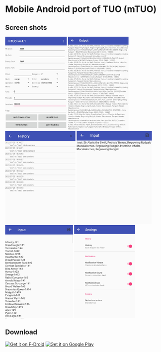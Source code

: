 # Mobile Android port of TUO (mTUO)

## Screen shots
<img src="./fastlane/metadata/android/en-US/images/phoneScreenshots/1.jpg" height="300"> <img src="./fastlane/metadata/android/en-US/images/phoneScreenshots/2.jpg" height="300"> <img src="./fastlane/metadata/android/en-US/images/phoneScreenshots/3.jpg" height="300"> <img src="./fastlane/metadata/android/en-US/images/phoneScreenshots/4.jpg" height="300"> <img src="./fastlane/metadata/android/en-US/images/phoneScreenshots/5.jpg" height="300"> <img src="./fastlane/metadata/android/en-US/images/phoneScreenshots/6.jpg" height="300">

## Download

[<img src="https://fdroid.gitlab.io/artwork/badge/get-it-on.png"
     alt="Get it on F-Droid"
     height="80">](https://f-droid.org/packages/de.neuwirthinformatik.alexander.mtuo/)
[<img src="https://play.google.com/intl/en_us/badges/images/generic/en-play-badge.png"
     alt="Get it on Google Play"
     height="80">](https://play.google.com/store/apps/details?id=de.neuwirthinformatik.alexander.mtuo)


